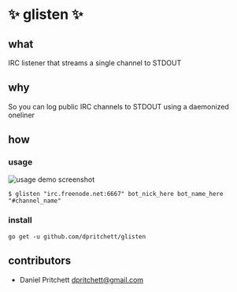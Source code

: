 # ✨ glisten ✨

## what

IRC listener that streams a single channel to STDOUT

## why

So you can log public IRC channels to STDOUT using a daemonized oneliner

## how

### usage
![usage demo screenshot](http://i.imgur.com/rcJhBWp.png)

`$ glisten "irc.freenode.net:6667" bot_nick_here bot_name_here "#channel_name"`

### install

`go get -u github.com/dpritchett/glisten`

## contributors

* Daniel Pritchett <dpritchett@gmail.com>
